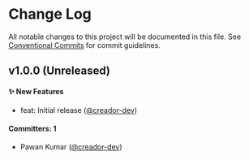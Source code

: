 # Change Log

All notable changes to this project will be documented in this file. See [Conventional Commits](https://conventionalcommits.org/) for commit guidelines.

## v1.0.0 (Unreleased)

#### ✨ New Features
- feat: Initial release ([@creador-dev](https://github.com/creador-dev))

#### Committers: 1
- Pawan Kumar ([@creador-dev](https://github.com/creador-dev))
